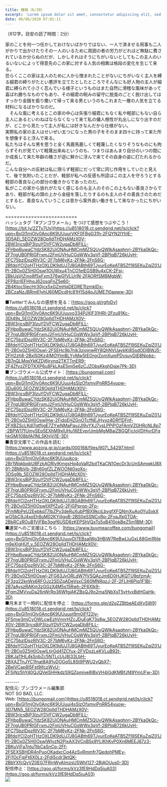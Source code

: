 ```yaml
---
title: 機械（6/30）
excerpt: 'Lorem ipsum dolor sit amet, consectetur adipiscing elit, sed do eiusmod tempor incididunt ut labore et dolore magna aliqua. Praesent elementum facilisis leo vel fringilla est ullamcorper eget. At imperdiet dui accumsan sit amet nulla facilisi morbi tempus.'
date: 06/06/2020 07:01:11
---
```


（812字。目安の読了時間：2分）  
  
家のことを何一つ任かしておけないばかりではない、一人で済ませる用事も二人がかりで出かけたりその一人のいるために周囲の者の労力がどれほど無駄に費されているか分らぬのだが、しかしそれはそうにちがいないとしてもこの主人のいるいないによって得意先のこの家に対する人気の相異は格段の変化を生じて来る。  
恐らくここの家は主人のために人から憎まれたことがないにちがいなく主人を縛る細君の締りがたとい悪評を立てたとしたところでそんなにも好人物の主人が細君に縛られて小さく忍んでいる様子というものはまた自然に滑稽な風味があって喜ばれ勝ちなものでもあり、その細君の睨みの留守に脱兎のごとく脱け出してはすっかり金銭を振り撒いて帰って来る男というのもこれまた一層の人気を立てる材料になるばかりなのだ。  
　そんな風に考えるとこの家の中心は矢張り細君にもなく私や軽部にもない自ら主人にあるといわねばならなくなって来て私の傭人根性が丸出しになり出すのだが、どこから見たって主人が私には好きなんだから仕様がない。  
実際私の家の主人はせいぜい五つになった男の子をそのまま四十に持って来た所を想像すると浮んで来る。  
私たちはそんな男を思うと全く馬鹿馬鹿しくて軽蔑したくなりそうなものにも拘らずそれが見ていて軽蔑出来ぬというのも、つまりはあんまり自分のいつの間にか成長して来た年齢の醜さが逆に鮮かに浮んで来てその自身の姿に打たれるからだ。  
こんな自分への反射は私に限らず軽部にだって常に同じ作用をしていたと見えて、後で気附いたことだが、軽部が私への反感も所詮はこの主人を守ろうとする軽部の善良な心の部分の働きからであったのだ。  
私がここの家から放れがたなく感じるのも主人のそのこの上もない善良さからであり、軽部が私の頭の上から金槌を落したりするのも主人のその善良さのためだとすると、善良なんていうことは昔から案外良い働きをして来なかったにちがいない。  
  
\=========================  
ハッシュタグ「#ブンゴウメール」をつけて感想をつぶやこう！　  
[https://bit.ly/2ZTv7Us](https://u8518018.ct.sendgrid.net/ls/click?upn=BxGl1mjOlv0Anc6K9UUuurVKF0FBgG31h-2FQYN2IYhIE-3D5AEj_5EOZW28OpIldTHDHAMzX0V-2BW3rjcsBjP3IzuYDVFCW2ugaDb8FlLL-2FHbpBuwaCYdzSK82UiONAuHMCmMZ5QUyQWlkAsaqhnrj-2BYka0kQc-2F7rigUB0PRlGFrxmJ2FmUVHuCGsWWx3qVf-2BPIqB726kUvH-2FC75bzIDqzRIV3C-2F7bM6yKz-2FNk-2FnS6G-2BfdqYCl2oHTHzOXLDK9dUJ7J8GABth69TJyurEoKeATB5Zf19SEKuZqjZ01JPI-2BOx0Z5H0Oswl1OUWxu4TnCO1elEGSB9u4xCK-2Fsj-2BkUsVtZjno8f5xFxm376wGfVLUrlN-2FAORfSM8MgbW-2FP8zrIEFHhoJ62osqFnZ5e60-2B4Ktoc5lecHr30jcx5xGZmHqDEDRETtzmkIDx-2BCzaNzJBRm61yhU60MDcdHc81H1Sd4pJUME7I0aqww-3D)  
  
■Twitterでみんなの感想を見る：[https://goo.gl/rgfoDv](https://u8518018.ct.sendgrid.net/ls/click?upn=BxGl1mjOlv0Anc6K9UUuuvo334PJXlF31HRI-2Fzu91Kc-3Dt49s_5EOZW28OpIldTHDHAMzX0V-2BW3rjcsBjP3IzuYDVFCW2ugaDb8FlLL-2FHbpBuwaCYdzSK82UiONAuHMCmMZ5QUyQWlkAsaqhnrj-2BYka0kQc-2F7rigUB0PRlGFrxmJ2FmUVHuCGsWWx3qVf-2BPIqB726kUvH-2FC75bzIDqzRIV3C-2F7bM6yKz-2FNk-2FnS6G-2BfdqYCl2oHTHzOXLDK9dUJ7J8GABth69TJyurEoKeATB5Zf19SEKuZqjZ01JPI-2BOx0Z5H0Oswl-2FSEHc9b7nik3zjojnwRY8QhNVUaykKi8SsdODIBWJ5-2FH2zh8-2BxlS0Kz4IMOYlmBLYyMw5tEOrgrZomXumPDysuyDiE8Niobz-2B7nQLMqsYkKZDj6jrvnq2TKTTmER9-2F4ZfvzZFDTKXP6u8FkLAsE5mj5e6zCJZObsKkghDqje7Pk-3D)  
■ブンゴウメール公式サイト：[https://bungomail.com](https://u8518018.ct.sendgrid.net/ls/click?upn=BxGl1mjOlv0Anc6K9UUuuj4sSlzOfxmyiPnRR54vuow-3Du600_5EOZW28OpIldTHDHAMzX0V-2BW3rjcsBjP3IzuYDVFCW2ugaDb8FlLL-2FHbpBuwaCYdzSK82UiONAuHMCmMZ5QUyQWlkAsaqhnrj-2BYka0kQc-2F7rigUB0PRlGFrxmJ2FmUVHuCGsWWx3qVf-2BPIqB726kUvH-2FC75bzIDqzRIV3C-2F7bM6yKz-2FNk-2FnS6G-2BfdqYCl2oHTHzOXLDK9dUJ7J8GABth69TJyurEoKeATB5Zf19SEKuZqjZ01JPI-2BOx0Z5H0OswlHw-2FidoEHZGnOTcfNEJHyxz4DRf1DFnf-2FXBZScLKdl7qtfljgE7ZYwNMaPavJJI9vYXJ7vsLPPjPOzFAmVZGHRcNL8p7-2BPW17fUmySEp5EXhM9xlUHu16EEvprUmbMgM8aiZBGQFicIoVDHjyrDFqhkGMj108bfAi1NLSKhjVi1E-3D)  
■青空文庫でこの作品を読む：[https://www.aozora.gr.jp/cards/000168/files/907\_54297.html](https://u8518018.ct.sendgrid.net/ls/click?upn=BxGl1mjOlv0Anc6K9UUuukcg-2Br1WqkbqbU8FzkAORlyIKmgsHq4oVaR2bdTKaCN1OecDr3cUnSAmwkU8X91-2BMbVb-2Bh60gfZLZWOONt0xoXo-3DSg9b_5EOZW28OpIldTHDHAMzX0V-2BW3rjcsBjP3IzuYDVFCW2ugaDb8FlLL-2FHbpBuwaCYdzSK82UiONAuHMCmMZ5QUyQWlkAsaqhnrj-2BYka0kQc-2F7rigUB0PRlGFrxmJ2FmUVHuCGsWWx3qVf-2BPIqB726kUvH-2FC75bzIDqzRIV3C-2F7bM6yKz-2FNk-2FnS6G-2BfdqYCl2oHTHzOXLDK9dUJ7J8GABth69TJyurEoKeATB5Zf19SEKuZqjZ01JPI-2BOx0Z5H0OswllXPfZuG-2FjGPprop-2Fp-2FmMbPeU2EebkqT7IbZPv3deRuXubPfBX9kciLbvgfXFQNmXuAo0YuSxkXwO5bC9J4xoEh8uM02KYjiIgoB-2BS0eSSNCvRp-2FvaJfp0TOA-2BbRCzROuB1VjFBp3ggf6USD8zKEPShVQxTs5xB410okBeZ5m1BM-3D)  
■運営へのご支援はこちら： [https://www.buymeacoffee.com/bungomail](https://u8518018.ct.sendgrid.net/ls/click?upn=BxGl1mjOlv0Anc6K9UUuuvDl7EBsalWq3HBiW7ReBwLluGxL68Gm1RiIem9eXlgHUf_y_5EOZW28OpIldTHDHAMzX0V-2BW3rjcsBjP3IzuYDVFCW2ugaDb8FlLL-2FHbpBuwaCYdzSK82UiONAuHMCmMZ5QUyQWlkAsaqhnrj-2BYka0kQc-2F7rigUB0PRlGFrxmJ2FmUVHuCGsWWx3qVf-2BPIqB726kUvH-2FC75bzIDqzRIV3C-2F7bM6yKz-2FNk-2FnS6G-2BfdqYCl2oHTHzOXLDK9dUJ7J8GABth69TJyurEoKeATB5Zf19SEKuZqjZ01JPI-2BOx0Z5H0Oswl-2FG63JvORLdW7fVSQAzJm6D0HJKQTU9pfzmA-2F3zg22knWx6RFOJz2SDZpADeVsxCS60MNRqzJ-2F-2FLlH6Piq1F1BI-2B7aAyszRAKm3zGGzX4M5s15Rwh-2F6Xlk9-2Fqm2MVvuDa26nWrRp36WfgjAKZBsQJ9o2ma5NbXsT5vHvxBdHGaHk-3D)  
■月末まで一時的に配信を停止： [https://forms.gle/d2gZZBtbeAEdXySW9](https://u8518018.ct.sendgrid.net/ls/click?upn=BxGl1mjOlv0Anc6K9UUuuot9m0iFf22jy-2FSmw3mjCyOWLcwEzhVnnrHZcJDuEgK73s8w_5EOZW28OpIldTHDHAMzX0V-2BW3rjcsBjP3IzuYDVFCW2ugaDb8FlLL-2FHbpBuwaCYdzSK82UiONAuHMCmMZ5QUyQWlkAsaqhnrj-2BYka0kQc-2F7rigUB0PRlGFrxmJ2FmUVHuCGsWWx3qVf-2BPIqB726kUvH-2FC75bzIDqzRIV3C-2F7bM6yKz-2FNk-2FnS6G-2BfdqYCl2oHTHzOXLDK9dUJ7J8GABth69TJyurEoKeATB5Zf19SEKuZqjZ01JPI-2BOx0Z5H0OswlLtjrGd41ZCfux-2FVDxzLeKVLuB92t-2BKJa11HL4kSnbZc5NTLcUjJ8I33LbH-2BXAZTnJYC1fnat8A91yDOGq5L8St9PWU2vQbX7-2BeIVCap8l5Fst9ifczWyU-2FSjNz5hY40QJQVelSHHkdzS9QZpmive8IBxVH4iGdKMBfJf49YmUFw-3D)  
  
\-------  
配信元: ブンゴウメール編集部  
NOT SO BAD, LLC.  
Web: [https://bungomail.com](https://u8518018.ct.sendgrid.net/ls/click?upn=BxGl1mjOlv0Anc6K9UUuuj4sSlzOfxmyiPnRR54vuow-3D7MN5_5EOZW28OpIldTHDHAMzX0V-2BW3rjcsBjP3IzuYDVFCW2ugaDb8FlLL-2FHbpBuwaCYdzSK82UiONAuHMCmMZ5QUyQWlkAsaqhnrj-2BYka0kQc-2F7rigUB0PRlGFrxmJ2FmUVHuCGsWWx3qVf-2BPIqB726kUvH-2FC75bzIDqzRIV3C-2F7bM6yKz-2FNk-2FnS6G-2BfdqYCl2oHTHzOXLDK9dUJ7J8GABth69TJyurEoKeATB5Zf19SEKuZqjZ01JPI-2BOx0Z5H0OswlWlyzN2PjxAX3VCnB5x9YLlKhKvP0Xn6MEEJ87z3-2BKuVjFa7ntuTtbCaSnCp-2Ff-2FSEXSBHDR4nPuoOKadxcCq4AzSvRmmfr7QedohPMEy-2Fj1OcFipFt6X0Lz-2Fdi5cdr3ktQK-2BbYXfcQyVZ0EG7FRjnWyAImzsU5WhI127-2BjAOUus0-3D)  
配信停止：[https://goo.gl/forms/kVz3fE9HdDq5iuA03](https://goo.gl/forms/kVz3fE9HdDq5iuA03)  
![](https://u8518018.ct.sendgrid.net/wf/open?upn=ypZaqTjaYrwJSsa-2BLe7H7RcvxSux8rtM6dMtnptkxLQMLiJbmQ03whDMSt9-2BvxM-2BKE6ujadHWCHS-2FYDUUXrKB1ko48yvbyCc0cRihB-2Fp5Bay9wjnwFFFSOMUGZ1XsQFLSJ4QNgnYpHSoY6DhBsiT-2B6wNRA8kDMGxdvkn-2BhzF3pTKjd0jY-2BB5qye54Kg8j-2FLJ0KEog3f01XFeL1tXMIbpZZAEvRhZ-2BBi2lLG0IM8ww9NSOb-2FbfSJpgNQc0891hXrftzzIUM8mYQa7nSDzgwHWdTsAVEhupxHTqvJz3sQnA8s0oD6TScPLbFRWF64Dx-2BOumNBIVCaYraHSFZRLfCLZ15nGyL5NaZN3Qq85g50sDXjj-2BNgoY30gX5AqGANLRAfEuSrugVFXTEU85yjOC6ACVS39vxfW7Gn77ZGG8tlbmjncNJrLuFMADoFbWXo7P-2BZV)